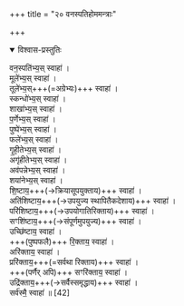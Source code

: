 +++
title = "२० वनस्पतिहोममन्त्राः"

+++

<details open><summary>विश्वास-प्रस्तुतिः</summary>

वन॒स्पति॑भ्य॒स् स्वाहा॑ ।  
मूले॑भ्य॒स् स्वाहा॑ ।  
तूले॑भ्य॒स्+++(=अग्रेभ्यः)+++ स्वाहा॑ ।  
स्कन्धो॑भ्य॒स् स्वाहा॑ ।  
शाखा॑भ्य॒स् स्वाहा॑ ।  
प॒र्णेभ्य॒स् स्वाहा॑ ।  
पुष्पे॑भ्य॒स् स्वाहा॑ ।  
फले॑भ्य॒स् स्वाहा॑ ।  
गृ॒ही॒तेभ्य॒स् स्वाहा॑ ।  
अगृ॑हीतेभ्य॒स् स्वाहा॑ ।  
अव॑पन्नेभ्य॒स् स्वाहा॑ ।  
शया॑नेभ्य॒स् स्वाहा॑ ।  
शि॒ष्टाय॒+++(→क्रियासूपयुक्ताय)+++ स्वाहा॑ ।  
अति॑शिष्टाय॒+++(→उपयुज्य स्थापितैकदेशाय)+++ स्वाहा॑ ।  
परि॑शिष्टाय॒+++(→उपयोगातिरिक्ताय)+++ स्वाहा॑ ।  
सꣳशि॑ष्टाय॒+++(→संपूर्णमुपयुज्य)+++ स्वाहा॑ ।  
उच्छि॑ष्टाय॒ स्वाहा॑ ।  
+++(पुष्पफलै)+++ रि॒क्ताय॒ स्वाहा॑ ।  
अरि॑क्ताय॒ स्वाहा॑ ।  
प्ररि॑क्ताय॒+++(=सर्वथा रिक्ताय)+++ स्वाहा॑ ।  
+++(पर्णैर् अपि)+++ सꣳरि॑क्ताय॒ स्वाहा॑ ।  
उद्रि॑क्ताय॒+++(→सर्वैस्समृद्धाय)+++ स्वाहा॑ ।  
सर्व॑स्मै॒ स्वाहा॑ ॥ [42]
</details>



